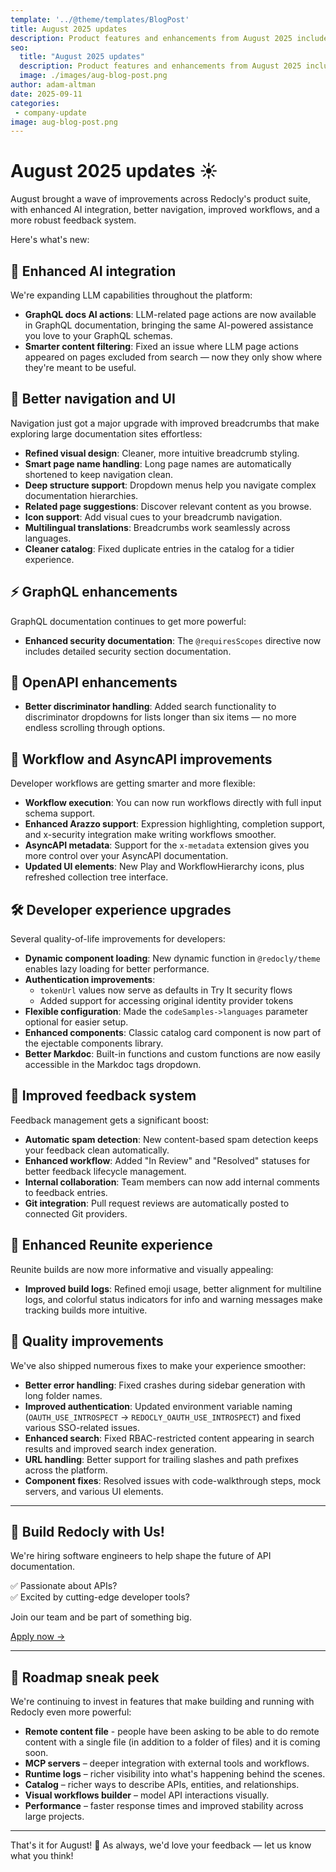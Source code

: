 ```yaml
---
template: '../@theme/templates/BlogPost'
title: August 2025 updates
description: Product features and enhancements from August 2025 include enhanced AI integration, improved navigation, workflow upgrades, and a robust feedback system.
seo:
  title: "August 2025 updates"
  description: Product features and enhancements from August 2025 include enhanced AI integration, improved navigation, workflow upgrades, and a robust feedback system. 
  image: ./images/aug-blog-post.png
author: adam-altman
date: 2025-09-11
categories:
 - company-update
image: aug-blog-post.png
---
```


# August 2025 updates ☀️

August brought a wave of improvements across Redocly's product suite, with enhanced AI integration, better navigation, improved workflows, and a more robust feedback system.

Here's what's new:

## 🤖 Enhanced AI integration

We're expanding LLM capabilities throughout the platform:
- **GraphQL docs AI actions**: LLM-related page actions are now available in GraphQL documentation, bringing the same AI-powered assistance you love to your GraphQL schemas.
- **Smarter content filtering**: Fixed an issue where LLM page actions appeared on pages excluded from search — now they only show where they're meant to be useful.

## 🧭 Better navigation and UI

Navigation just got a major upgrade with improved breadcrumbs that make exploring large documentation sites effortless:
- **Refined visual design**: Cleaner, more intuitive breadcrumb styling.
- **Smart page name handling**: Long page names are automatically shortened to keep navigation clean.
- **Deep structure support**: Dropdown menus help you navigate complex documentation hierarchies.
- **Related page suggestions**: Discover relevant content as you browse.
- **Icon support**: Add visual cues to your breadcrumb navigation.
- **Multilingual translations**: Breadcrumbs work seamlessly across languages.
- **Cleaner catalog**: Fixed duplicate entries in the catalog for a tidier experience.

## ⚡ GraphQL enhancements

GraphQL documentation continues to get more powerful:
- **Enhanced security documentation**: The `@requiresScopes` directive now includes detailed security section documentation.

## 🔌 OpenAPI enhancements

- **Better discriminator handling**: Added search functionality to discriminator dropdowns for lists longer than six items — no more endless scrolling through options.

## 🔄 Workflow and AsyncAPI improvements

Developer workflows are getting smarter and more flexible:
- **Workflow execution**: You can now run workflows directly with full input schema support.
- **Enhanced Arazzo support**: Expression highlighting, completion support, and x-security integration make writing workflows smoother.
- **AsyncAPI metadata**: Support for the `x-metadata` extension gives you more control over your AsyncAPI documentation.
- **Updated UI elements**: New Play and WorkflowHierarchy icons, plus refreshed collection tree interface.

## 🛠️ Developer experience upgrades

Several quality-of-life improvements for developers:
- **Dynamic component loading**: New dynamic function in `@redocly/theme` enables lazy loading for better performance.
- **Authentication improvements**: 
  - `tokenUrl` values now serve as defaults in Try It security flows
  - Added support for accessing original identity provider tokens
- **Flexible configuration**: Made the `codeSamples->languages` parameter optional for easier setup.
- **Enhanced components**: Classic catalog card component is now part of the ejectable components library.
- **Better Markdoc**: Built-in functions and custom functions are now easily accessible in the Markdoc tags dropdown.

## 📝 Improved feedback system

Feedback management gets a significant boost:
- **Automatic spam detection**: New content-based spam detection keeps your feedback clean automatically.
- **Enhanced workflow**: Added "In Review" and "Resolved" statuses for better feedback lifecycle management.
- **Internal collaboration**: Team members can now add internal comments to feedback entries.
- **Git integration**: Pull request reviews are automatically posted to connected Git providers.

## 🎨 Enhanced Reunite experience

Reunite builds are now more informative and visually appealing:
- **Improved build logs**: Refined emoji usage, better alignment for multiline logs, and colorful status indicators for info and warning messages make tracking builds more intuitive.

## 🐛 Quality improvements

We've also shipped numerous fixes to make your experience smoother:
- **Better error handling**: Fixed crashes during sidebar generation with long folder names.
- **Improved authentication**: Updated environment variable naming (`OAUTH_USE_INTROSPECT` → `REDOCLY_OAUTH_USE_INTROSPECT`) and fixed various SSO-related issues.
- **Enhanced search**: Fixed RBAC-restricted content appearing in search results and improved search index generation.
- **URL handling**: Better support for trailing slashes and path prefixes across the platform.
- **Component fixes**: Resolved issues with code-walkthrough steps, mock servers, and various UI elements.

---

## 🚀 Build Redocly with Us!

We're hiring software engineers to help shape the future of API documentation.

✅ Passionate about APIs?\
✅ Excited by cutting-edge developer tools?

Join our team and be part of something big.

[Apply now →](https://redocly.com/careers#software-engineer)

---

## 🔮 Roadmap sneak peek

We're continuing to invest in features that make building and running with Redocly even more powerful:
- **Remote content file** - people have been asking to be able to do remote content with a single file (in addition to a folder of files) and it is coming soon.
- **MCP servers** – deeper integration with external tools and workflows.
- **Runtime logs** – richer visibility into what's happening behind the scenes.
- **Catalog** – richer ways to describe APIs, entities, and relationships.
- **Visual workflows builder** – model API interactions visually.
- **Performance** – faster response times and improved stability across large projects.

---

That's it for August! 🚀
As always, we'd love your feedback — let us know what you think!
